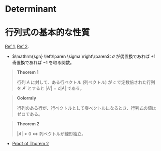 



# Determinant

# 行列式の基本的な性質

[Ref 1](https://risalc.info/src/determinant-formulas.html), [Ref
2](https://takataninote.com/linear-algebra/det.html).

- $\mathrm{sgn} \left\lparen \sigma \right\rparen$: $\sigma$
  が偶置換であれば $+1$ 奇置換であれば $-1$ を取る関数。

<div>

> **Theorem 1**
>
> 行列 $A$ に対して、ある行ベクトル (列ベクトル) が $c$
> で定数倍された行列を $A'$ とすると
> $\left\lvert A' \right\rvert = c\left\lvert A \right\rvert$ である。

</div>

<div>

> **Colorraly**
>
> 行列のある行が、行ベクトルとして零ベクトルになるとき、行列式の値はゼロである。

</div>

<div>

> **Theorem 2**
>
> $\left\lvert A \right\rvert \ne 0$ $\iff$ 列ベクトルが線形独立。

</div>

- [Proof of Thorem
  2](https://risalc.info/src/column-vector-independent-zero-determinant.html)
